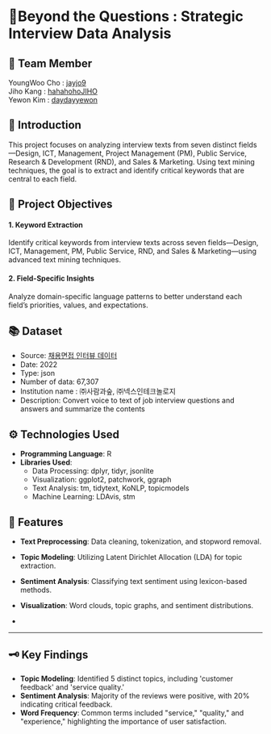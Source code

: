 🍊Beyond the Questions : Strategic Interview Data Analysis
=

## 🏫 Team Member
YoungWoo Cho : [jayjo9](https://github.com/jayjo9)<br/>
Jiho Kang : [hahahohoJIHO](https://github.com/hahahohoJIHO)<br/>
Yewon Kim	: [daydayyewon](https://github.com/daydayyewon)


## 📸 Introduction
This project focuses on analyzing interview texts from seven distinct fields—Design, ICT, Management, Project Management (PM), Public Service, Research & Development (RND), and Sales & Marketing. Using text mining techniques, the goal is to extract and identify critical keywords that are central to each field.


## 📍 Project Objectives
#### 1. Keyword Extraction
Identify critical keywords from interview texts across seven fields—Design, ICT, Management, PM, Public Service, RND, and Sales & Marketing—using advanced text mining techniques.

#### 2. Field-Specific Insights
Analyze domain-specific language patterns to better understand each field’s priorities, values, and expectations.

## 📚 Dataset
- Source: [채용면접 인터뷰 데이터](https://www.aihub.or.kr/aihubdata/data/view.do?currMenu=115&topMenu=100&aihubDataSe=data&dataSetSn=71592)
- Date: 2022
- Type: json
- Number of data: 67,307
- Institution name
       : ㈜사람과숲, ㈜넥스인테크놀로지
- Description: Convert voice to text of job interview questions and answers and summarize the contents


## ⚙️ Technologies Used
- **Programming Language**: R
- **Libraries Used**:
  - Data Processing: dplyr, tidyr, jsonlite
  - Visualization: ggplot2, patchwork, ggraph
  - Text Analysis: tm, tidytext, KoNLP, topicmodels
  - Machine Learning: LDAvis, stm

## 🔎 Features 
- **Text Preprocessing**: Data cleaning, tokenization, and stopword removal.
- **Topic Modeling**: Utilizing Latent Dirichlet Allocation (LDA) for topic extraction.
- **Sentiment Analysis**: Classifying text sentiment using lexicon-based methods.
- **Visualization**: Word clouds, topic graphs, and sentiment distributions.

- 

---
## 🗝️ Key Findings
- **Topic Modeling**: Identified 5 distinct topics, including 'customer feedback' and 'service quality.'
- **Sentiment Analysis**: Majority of the reviews were positive, with 20% indicating critical feedback.
- **Word Frequency**: Common terms included "service," "quality," and "experience," highlighting the importance of user satisfaction.










